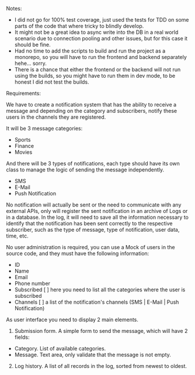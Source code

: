 Notes:
- I did not go for 100% test coverage, just used the tests for TDD on some parts of the code that where tricky to blindly develop.
- It might not be a great idea to async write into the DB in a real world scenario due to connection pooling and other issues, but for this case it should be fine.
- Had no time to add the scripts to build and run the project as a monorepo, so you will have to run the frontend and backend separately hehe... sorry.
- There is a chance that either the frontend or the backend will not run using the builds, so you might have to run them in dev mode, to be honest I did not test the builds.

Requirements:

We have to create a notification system that has the ability to receive a message and depending on
the category and subscribers, notify these users in the channels they are registered.

It will be 3 message categories:
- Sports
- Finance
- Movies

And there will be 3 types of notifications, each type should have its own class to manage the logic of
sending the message independently.
- SMS
- E-Mail
- Push Notification

No notification will actually be sent or the need to communicate with any external APIs, only will
register the sent notification in an archive of Logs or in a database.
In the log, it will need to save all the information necessary to identify that the notification has been
sent correctly to the respective subscriber, such as the type of message, type of notification, user
data, time, etc.

No user administration is required, you can use a Mock of users in the source code, and they must have
the following information:
- ID
- Name
- Email
- Phone number
- Subscribed [ ] here you need to list all the categories where the user is subscribed
- Channels [ ] a list of the notification's channels (SMS | E-Mail | Push Notification)

As user interface you need to display 2 main elements.

1. Submission form. A simple form to send the message, which will have 2 fields:
- Category. List of available categories.
- Message. Text area, only validate that the message is not empty.

2. Log history. A list of all records in the log, sorted from newest to oldest.